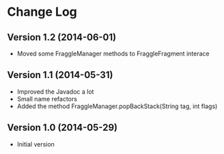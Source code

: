 Change Log
==========

Version 1.2 (2014-06-01)
-----------------------
* Moved some FraggleManager methods to FraggleFragment interace

Version 1.1 (2014-05-31)
------------------------
* Improved the Javadoc a lot
* Small name refactors
* Added the method FraggleManager.popBackStack(String tag, int flags)

Version 1.0 (2014-05-29)
------------------------
* Initial version